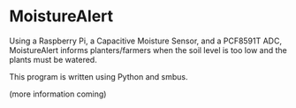 # MoistureAlert

Using a Raspberry Pi, a Capacitive Moisture Sensor, and a PCF8591T ADC, MoistureAlert informs planters/farmers when the soil level is too low and the plants must be watered. 

This program is written using Python and smbus.

(more information coming) 
